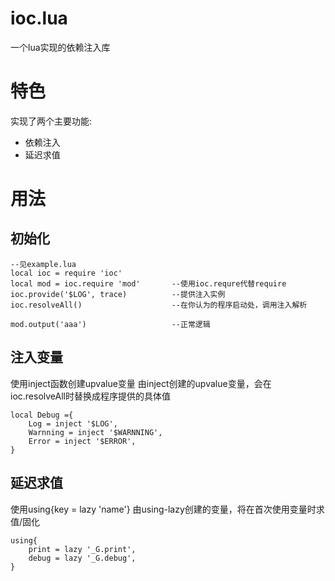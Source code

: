 # ioc.lua
一个lua实现的依赖注入库

# 特色
实现了两个主要功能:
* 依赖注入
* 延迟求值

# 用法
## 初始化
```
--见example.lua
local ioc = require 'ioc'
local mod = ioc.require 'mod'		--使用ioc.requre代替require
ioc.provide('$LOG', trace)			--提供注入实例
ioc.resolveAll()					--在你认为的程序启动处，调用注入解析

mod.output('aaa')					--正常逻辑
```

## 注入变量
使用inject函数创建upvalue变量
由inject创建的upvalue变量，会在ioc.resolveAll时替换成程序提供的具体值
```
local Debug ={
	Log = inject '$LOG',
	Warnning = inject '$WARNNING',
	Error = inject '$ERROR',
}
```

## 延迟求值
使用using{key = lazy 'name'}
由using-lazy创建的变量，将在首次使用变量时求值/固化
```
using{
	print = lazy '_G.print',
	debug = lazy '_G.debug',
}
```
